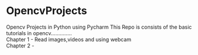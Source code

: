 # OpencvProjects
Opencv Projects in Python using Pycharm
This Repo is consists of the basic tutorials in opencv..............
<br>Chapter 1 - Read images,videos and using webcam
<br>Chapter 2 - 

